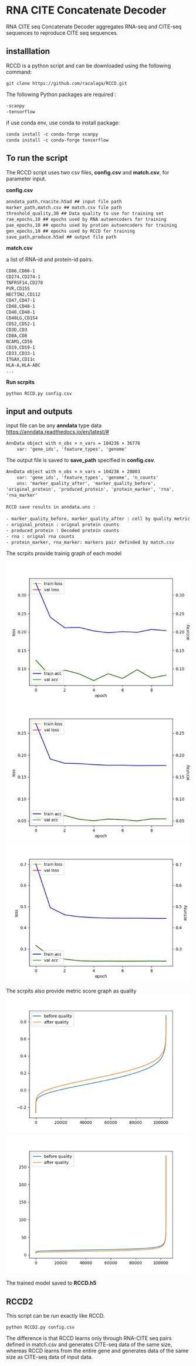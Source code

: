 # RNA CITE Concatenate Decoder

RNA CITE seq Concatenate Decoder aggregates RNA-seq and CITE-seq sequences to reproduce CITE seq sequences.
## installlation 
RCCD is a python script and can be downloaded using the following command:

```
git clone https://github.com/racalaga/RCCD.git
```
The following Python packages are required :
```
-scanpy
-tensorflow
```
if use conda env, use conda to install package:
```
conda install -c conda-forge scanpy
conda install -c conda-forge tensorflow
```

## To run the script

The RCCD script uses two csv files, **config.csv** and **match.csv**, for parameter input.

**config.csv**
```
anndata_path,rnacite.h5ad ## input file path
marker_path,match.csv ## match.csv file path
threshold_quality,30 ## Data quality to use for training set
rae_epochs,10 ## epochs used by RNA autoencoders for training
pae_epochs,10 ## epochs used by protien autoencoders for training
gen_epochs,10 ## epochs used by RCCD for training
save_path,produce.h5ad ## output file path
```
**match.csv**

a list of RNA-id and protein-id pairs.
```
CD86,CD86-1
CD274,CD274-1
TNFRSF14,CD270
PVR,CD155
NECTIN2,CD112
CD47,CD47-1
CD48,CD48-1
CD40,CD40-1
CD40LG,CD154
CD52,CD52-1
CD3D,CD3
CD8A,CD8
NCAM1,CD56
CD19,CD19-1
CD33,CD33-1
ITGAX,CD11c
HLA-A,HLA-ABC
...
```
**Run scrpits**
```
python RCCD.py config.csv
```

## input and outputs

input file can be any **anndata** type data <https://anndata.readthedocs.io/en/latest/#>
```
AnnData object with n_obs × n_vars = 104236 × 36776
    var: 'gene_ids', 'feature_types', 'genome'
```

The output file is saved to **save_path** specified in **config.csv**.
```
AnnData object with n_obs × n_vars = 104236 × 28003
    var: 'gene_ids', 'feature_types', 'genome', 'n_counts'
    uns: 'marker_quality_after', 'marker_quality_before', 'original_protein', 'produced_protein', 'protein_marker', 'rna', 'rna_marker'

RCCD save results in anndata.uns :

- marker_quality_before, marker_quality_after : cell by quality metric 
- original_protein : orignal protein counts
- produced_protein : Decoded protein counts
- rna : orignal rna counts
- protein_marker, rna_marker: markers pair definded by match.csv

```


The scrpits provide trainig graph of each model

![rae_train](./img/rae_train.png)
![pae_train](./img/pae_train.png)
![gen_train](./img/gen_train.png)

The scrpits also provide metric score graph as quality 
![cos_sim](./img/cos_sim.png)
![euclid_distance](./img/euclid_distance.png)

The trained model saved to **RCCD.h5**

## RCCD2
This script can be run exactly like RCCD.
```
python RCCD2.py config.csv
```
The difference is that RCCD learns only through RNA-CITE seq pairs defined in match.csv and generates CITE-seq data of the same size, whereas RCCD learns from the entire gene and generates data of the same size as CITE-seq data of input data. 
